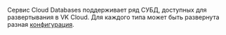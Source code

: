 Сервис Cloud Databases поддерживает ряд СУБД, доступных для развертывания в VK Cloud. Для каждого типа может быть развернута разная [конфигурация](/ru/dbs/dbaas/concepts/work-configs).